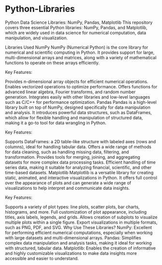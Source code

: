 # Python-Libraries
Python Data Science Libraries: NumPy, Pandas, Matplotlib
This repository covers three essential Python libraries: NumPy, Pandas, and Matplotlib, which are widely used in data science for numerical computation, data manipulation, and visualization.

Libraries Used
NumPy
NumPy (Numerical Python) is the core library for numerical and scientific computing in Python. It provides support for large, multi-dimensional arrays and matrices, along with a variety of mathematical functions to operate on these arrays efficiently.

Key Features:

Provides n-dimensional array objects for efficient numerical operations.
Enables vectorized operations to optimize performance.
Offers functions for advanced linear algebra, Fourier transforms, and random number generation.
Integrates easily with other libraries and low-level languages such as C/C++ for performance optimization.
Pandas
Pandas is a high-level library built on top of NumPy, designed specifically for data manipulation and analysis. It introduces powerful data structures, such as DataFrames, which allow for flexible handling and manipulation of structured data, making it a go-to tool for data wrangling in Python.

Key Features:

Supports DataFrames: a 2D table-like structure with labeled axes (rows and columns), ideal for handling tabular data.
Offers a wide range of methods for data cleaning, such as handling missing data, filtering, and transformation.
Provides tools for merging, joining, and aggregating datasets for more complex data processing tasks.
Efficient handling of time series data, making it suitable for analyzing financial, scientific, and other time-based datasets.
Matplotlib
Matplotlib is a versatile library for creating static, animated, and interactive visualizations in Python. It offers full control over the appearance of plots and can generate a wide range of visualizations to help interpret and communicate data insights.

Key Features:

Supports a variety of plot types: line plots, scatter plots, bar charts, histograms, and more.
Full customization of plot appearance, including titles, axis labels, legends, and grids.
Allows creation of subplots to visualize multiple plots within a single figure.
Export visualizations in multiple formats, such as PNG, PDF, and SVG.
Why Use These Libraries?
NumPy: Excellent for performing efficient numerical computations, especially when working with large datasets and multi-dimensional arrays.
Pandas: Simplifies complex data manipulation and analysis tasks, making it ideal for working with structured, tabular data.
Matplotlib: Enables the creation of informative and highly customizable visualizations to make data insights more accessible and easier to understand.
